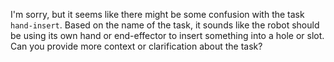 I'm sorry, but it seems like there might be some confusion with the task `hand-insert`. Based on the name of the task, it sounds like the robot should be using its own hand or end-effector to insert something into a hole or slot. Can you provide more context or clarification about the task?